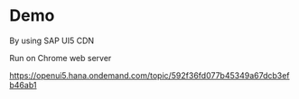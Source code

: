 # Demo

By using SAP UI5 CDN

Run on Chrome web server 

https://openui5.hana.ondemand.com/topic/592f36fd077b45349a67dcb3efb46ab1
